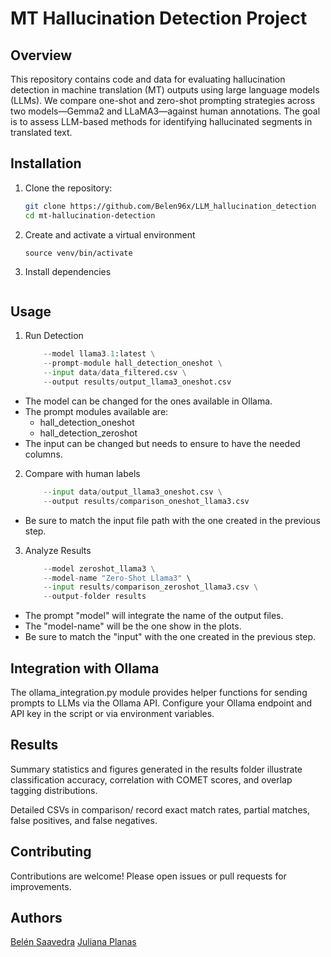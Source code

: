 # MT Hallucination Detection Project

## Overview
This repository contains code and data for evaluating hallucination detection in machine translation (MT) outputs using large language models (LLMs). We compare one-shot and zero-shot prompting strategies across two models—Gemma2 and LLaMA3—against human annotations. The goal is to assess LLM-based methods for identifying hallucinated segments in translated text.


## Installation
1. Clone the repository:
   ```bash
   git clone https://github.com/Belen96x/LLM_hallucination_detection
   cd mt-hallucination-detection

2. Create and activate a virtual environment
    ```python3 -m venv venv
    source venv/bin/activate

3. Install dependencies
    ```pip install -r requirements.txt

## Usage
1. Run Detection

    ```python ollama_integration.py \
        --model llama3.1:latest \
        --prompt-module hall_detection_oneshot \
        --input data/data_filtered.csv \
        --output results/output_llama3_oneshot.csv

- The model can be changed for the ones available in Ollama.
- The prompt modules available are:
    - hall_detection_oneshot
    - hall_detection_zeroshot
- The input can be changed but needs to ensure to have the needed columns.

2. Compare with human labels

    ```python compare_function.py \
        --input data/output_llama3_oneshot.csv \
        --output results/comparison_oneshot_llama3.csv

- Be sure to match the input file path with the one created in the previous step.

3. Analyze Results

    ```python results_analysis.py \
        --model zeroshot_llama3 \
        --model-name "Zero-Shot Llama3" \
        --input results/comparison_zeroshot_llama3.csv \
        --output-folder results

- The prompt "model" will integrate the name of the output files.
- The "model-name" will be the one show in the plots.
- Be sure to match the "input" with the one created in the previous step.

## Integration with Ollama
The ollama_integration.py module provides helper functions for sending prompts to LLMs via the Ollama API. Configure your Ollama endpoint and API key in the script or via environment variables.

## Results
Summary statistics and figures generated in the results folder illustrate classification accuracy, correlation with COMET scores, and overlap tagging distributions.

Detailed CSVs in comparison/ record exact match rates, partial matches, false positives, and false negatives.

## Contributing
Contributions are welcome! Please open issues or pull requests for improvements.

## Authors
[Belén Saavedra](https://github.com/Belen96x)
[Juliana Planas](https://github.com/julianaplanas)

